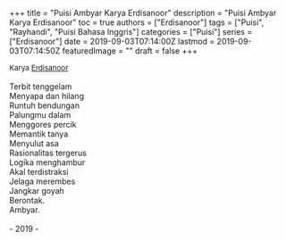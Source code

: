 +++
title = "Puisi Ambyar Karya Erdisanoor"
description = "Puisi Ambyar Karya Erdisanoor"
toc = true
authors = ["Erdisanoor"]
tags = ["Puisi", "Rayhandi", "Puisi Bahasa Inggris"]
categories = ["Puisi"]
series = ["Erdisanoor"]
date = 2019-09-03T07:14:00Z
lastmod = 2019-09-03T07:14:50Z
featuredImage = ""
draft = false
+++

<div style="text-align: justify;">
<div style="font-size: small;">Karya <a href="/authors/erdisanoor/" target="_blank">Erdisanoor</a></div><br />
Terbit tenggelam<br />Menyapa dan hilang<br />Runtuh bendungan<br />Palungmu dalam<br />Menggores percik<br />Memantik tanya<br />Menyulut asa<br />Rasionalitas tergerus<br />Logika menghambur<br />Akal terdistraksi<br />Jelaga merembes<br />Jangkar goyah<br />Berontak.<br />Ambyar.<br /><br />- 2019 -</div>
